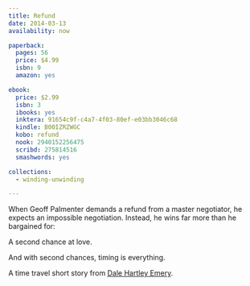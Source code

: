```yaml
---
title: Refund
date: 2014-03-13
availability: now

paperback:
  pages: 56
  price: $4.99
  isbn: 9
  amazon: yes

ebook:
  price: $2.99
  isbn: 3
  ibooks: yes
  inktera: 91654c9f-c4a7-4f03-80ef-e03bb3046c68
  kindle: B00IZRZWGC
  kobo: refund
  nook: 2940152256475
  scribd: 275814516
  smashwords: yes

collections:
  - winding-unwinding

---
```


When Geoff Palmenter demands a refund from a master negotiator,
he expects an impossible negotiation.
Instead,
he wins far more than he bargained for:

A second chance at love.

And with second chances, timing is everything.

A time travel short story from
[Dale Hartley Emery](http://dalehartleyemery.com/).
